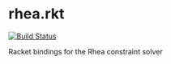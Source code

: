 # rhea.rkt

[![Build Status](https://travis-ci.org/cdglabs/rhea.rkt.svg?branch=master)](https://travis-ci.org/cdglabs/rhea.rkt)

Racket bindings for the Rhea constraint solver

